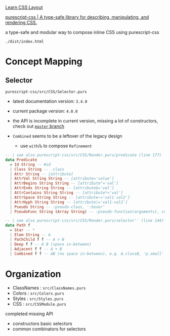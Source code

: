[Learn CSS Layout](http://learnlayout.com/)

[purescript-css | A type-safe library for describing, manipulating, and rendering CSS.](https://pursuit.purescript.org/packages/purescript-css/)

a type-safe and modular way to compose inline CSS using purescript-css

`./dist/index.html`

# Concept Mapping

## Selector

`purescript-css/src/CSS/Selector.purs`

- latest documentation version: `3.4.0`
- current package version: `4.0.0`
- the API is incomplete in current version, missing a lot of constructors, check out [`master` branch](https://github.com/slamdata/purescript-css/blob/master/src/CSS/Selector.purs)

- `Combined` seems to be a leftover of the legacy design
  - use `with`/`&` to compose `Refinement`

```haskell
-- | see also purescript-css/src/CSS/Render.purs/predicate (line 177)
data Predicate
  = Id String -- #id
  | Class String -- .class
  | Attr String -- [attribute]
  | AttrVal String String -- [attribute='value']
  | AttrBegins String String -- [attribute^='val']
  | AttrEnds String String -- [attribute$='val']
  | AttrContains String String -- [attribute*='val']
  | AttrSpace String String -- [attribute~='val1 val2']
  | AttrHyph String String -- [attribute|='val1-val2']
  | Pseudo String -- :pseudo-class, ':hover'
  | PseudoFunc String (Array String) -- :pseudo-function(arguments), currently no instance built around this abstraction yet

-- | see also purescript-css/src/CSS/Render.purs/selector'' (line 144)
data Path f
  = Star -- *
  | Elem String -- A
  | PathChild f f -- A > B
  | Deep f f -- A B (space in-between)
  | Adjacent f f -- A + B
  | Combined f f -- AB (no space in-between), e.g. A.classB, 'p.small'
```


# Organization

- ClassNames : `src/ClassNames.purs`
- Colors : `src/Colors.purs`
- Styles : `src/Styles.purs`
- CSS : `src/CSSModule.purs`

completed missing API
- constructors basic selectors
- common combinators for selectors
